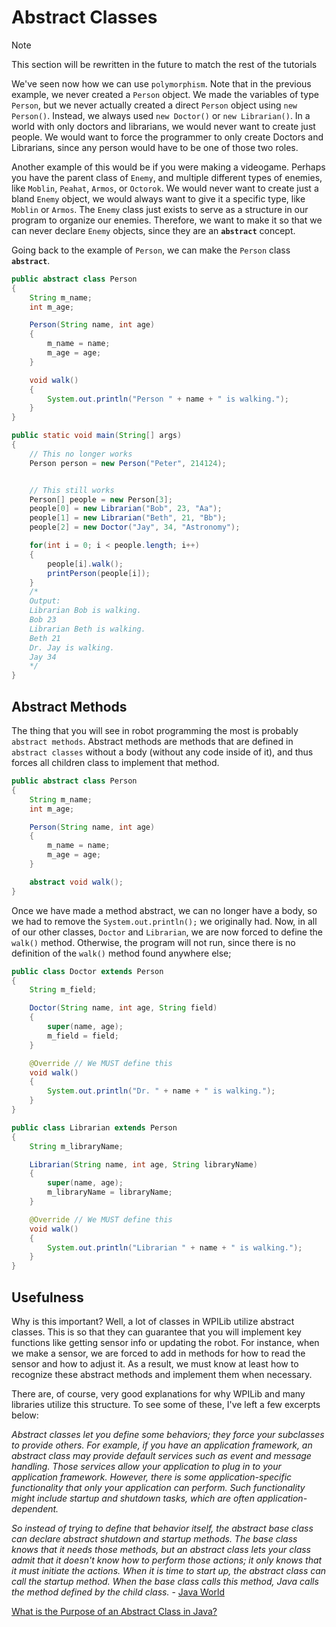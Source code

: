 # Abstract Classes

> [!NOTE]
> This section will be rewritten in the future to match the rest of the tutorials

We've seen now how we can use `polymorphism`. Note that in the previous example, we never created a `Person` object. We made the variables of type `Person`, but we never actually created a direct `Person` object using `new Person()`. Instead, we always used `new Doctor()` or `new Librarian()`. In a world with only doctors and librarians, we would never want to create just people. We would want to force the programmer to only create Doctors and Librarians, since any person would have to be one of those two roles.

Another example of this would be if you were making a videogame. Perhaps you have the parent class of `Enemy`, and multiple different types of enemies, like `Moblin`, `Peahat`, `Armos`, or `Octorok`. We would never want to create just a bland `Enemy` object, we would always want to give it a specific type, like `Moblin` or `Armos`. The `Enemy` class just exists to serve as a structure in our program to organize our enemies. Therefore, we want to make it so that we can never declare `Enemy` objects, since they are an **`abstract`** concept.

Going back to the example of `Person`, we can make the `Person` class **`abstract`**.

```java
public abstract class Person
{
    String m_name;
    int m_age;

    Person(String name, int age)
    {
        m_name = name;
        m_age = age;
    }

    void walk()
    {
        System.out.println("Person " + name + " is walking.");
    }
}
```

```java
public static void main(String[] args)
{
    // This no longer works
    Person person = new Person("Peter", 214124);


    // This still works
    Person[] people = new Person[3];
    people[0] = new Librarian("Bob", 23, "Aa");
    people[1] = new Librarian("Beth", 21, "Bb");
    people[2] = new Doctor("Jay", 34, "Astronomy");

    for(int i = 0; i < people.length; i++)
    {
        people[i].walk();
        printPerson(people[i]);
    }
    /*
    Output:
    Librarian Bob is walking.
    Bob 23
    Librarian Beth is walking.
    Beth 21
    Dr. Jay is walking.
    Jay 34
    */
}
```

## Abstract Methods

The thing that you will see in robot programming the most is probably `abstract methods`. Abstract methods are methods that are defined in `abstract classes` without a body (without any code inside of it), and thus forces all children class to implement that method.

```java
public abstract class Person
{
    String m_name;
    int m_age;

    Person(String name, int age)
    {
        m_name = name;
        m_age = age;
    }

    abstract void walk();
}
```

Once we have made a method abstract, we can no longer have a body, so we had to remove the `System.out.println();` we originally had. Now, in all of our other classes, `Doctor` and `Librarian`, we are now forced to define the `walk()` method. Otherwise, the program will not run, since there is no definition of the `walk()` method found anywhere else;

```java
public class Doctor extends Person
{
    String m_field;

    Doctor(String name, int age, String field)
    {
        super(name, age);
        m_field = field;
    }

    @Override // We MUST define this
    void walk()
    {
        System.out.println("Dr. " + name + " is walking.");
    }
}
```

```java
public class Librarian extends Person
{
    String m_libraryName;

    Librarian(String name, int age, String libraryName)
    {
        super(name, age);
        m_libraryName = libraryName;
    }

    @Override // We MUST define this
    void walk()
    {
        System.out.println("Librarian " + name + " is walking.");
    }
}
```

## Usefulness

Why is this important? Well, a lot of classes in WPILib utilize abstract classes. This is so that they can guarantee that you will implement key functions like getting sensor info or updating the robot. For instance, when we make a sensor, we are forced to add in methods for how to read the sensor and how to adjust it. As a result, we must know at least how to recognize these abstract methods and implement them when necessary.

There are, of course, very good explanations for why WPILib and many libraries utilize this structure. To see some of these, I've left a few excerpts below:

*Abstract classes let you define some behaviors; they force your subclasses to provide others. For example, if you have an application framework, an abstract class may provide default services such as event and message handling. Those services allow your application to plug in to your application framework. However, there is some application-specific functionality that only your application can perform. Such functionality might include startup and shutdown tasks, which are often application-dependent.* 

*So instead of trying to define that behavior itself, the abstract base class can declare abstract shutdown and startup methods. The base class knows that it needs those methods, but an abstract class lets your class admit that it doesn't know how to perform those actions; it only knows that it must initiate the actions. When it is time to start up, the abstract class can call the startup method. When the base class calls this method, Java calls the method defined by the child class.* -
[Java World](https://www.javaworld.com/article/2077421/learn-java/abstract-classes-vs-interfaces.html)

[What is the Purpose of an Abstract Class in Java?](https://www.quora.com/What-is-the-purpose-of-Abstract-Class-in-Java)
